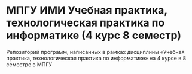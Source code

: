 # МПГУ ИМИ Учебная практика, технологическая практика по информатике (4 курс 8 семестр)
Репозиторий программ, написанных в рамках дисциплины «Учебная практика, технологическая практика по информатике» на 4 курсе в 8 семестре в МПГУ
